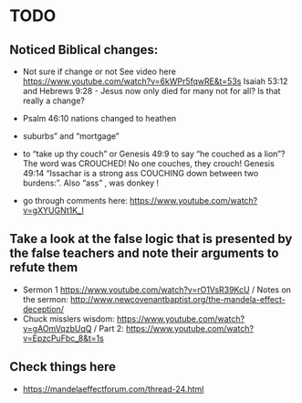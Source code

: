 # TODO
## Noticed Biblical changes:

* Not sure if change or not
See video here https://www.youtube.com/watch?v=6kWPr5fqwRE&t=53s
Isaiah 53:12 and Hebrews 9:28 - Jesus now only died for many not for all? Is that really a change?

* Psalm 46:10 nations changed to heathen

* suburbs” and “mortgage”
* to “take up thy couch” or Genesis 49:9 to say “he couched as a lion”? The word was CROUCHED! No one couches, they crouch!
Genesis 49:14 “Issachar is a strong ass COUCHING down between two burdens:”. Also “ass” , was donkey !

* go through comments here: https://www.youtube.com/watch?v=gXYUGNt1K_I


## Take a look at the false logic that is presented by the false teachers and note their arguments to refute them
* Sermon 1 https://www.youtube.com/watch?v=rO1VsR39KcU / Notes on the sermon: http://www.newcovenantbaptist.org/the-mandela-effect-deception/
* Chuck misslers wisdom: https://www.youtube.com/watch?v=gAOmVqzbUqQ / Part 2: https://www.youtube.com/watch?v=EpzcPuFbc_8&t=1s


## Check things here
* https://mandelaeffectforum.com/thread-24.html
